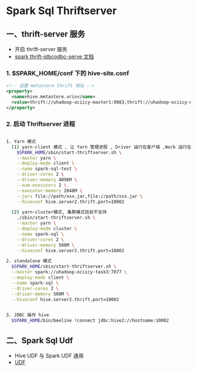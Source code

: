 # Spark Sql Thriftserver

## 一、thrift-server 服务

- 开启 thrift-server 服务
- [spark thrift-jdbcodbc-serve 文档](http://spark.apache.org/docs/1.5.2/sql-programming-guide.html#running-the-thrift-jdbcodbc-server)

### 1. $SPARK_HOME/conf 下的 hive-site.conf

``` xml
<!-- 设置 metastore thrift 地址 -->
<property>
  <name>hive.metastore.uris</name>
  <value>thrift://uhadoop-ociicy-master1:9083,thrift://uhadoop-ociicy-master2:9083</value>
</property>
```

### 2. 启动 Thriftserver 进程

``` sh

1. Yarn 模式
  (1) yarn-client 模式 , 让 Yarn 管理进程 , Driver 运行在客户端 ,Work 运行在 NodeManager 上
    $SPARK_HOME/sbin/start-thriftserver.sh \
    --master yarn \
    --deploy-mode client \
    --name spark-sql-test \
    --driver-cores 2 \
    --driver-memory 4096M \
    --num-executors 2 \
    --executor-memory 2048M \
    --jars file://path/xxx.jar,file://path/xxx.jar \
    --hiveconf hive.server2.thrift.port=10002 

  (2) yarn-cluster模式, 集群模式目前不支持
    ./sbin/start-thriftserver.sh \
    --master yarn \
    --deploy-mode cluster \
    --name spark-sql \
    --driver-cores 2 \
    --driver-memory 500M \
    --hiveconf hive.server2.thrift.port=10002

2. standalone 模式
  $SPARK_HOME/sbin/start-thriftserver.sh \
  --master spark://uhadoop-ociicy-task3:7077 \
  --deploy-mode client \
  --name spark-sql \
  --driver-cores 2 \
  --driver-memory 500M \
  --hiveconf hive.server2.thrift.port=10002


3. JDBC 操作 hive
  $SPARK_HOME/bin/beeline !connect jdbc:hive2://hostname:10002

```

## 二、Spark Sql Udf

- Hive UDF 与 Spark UDF 通用
- [UDF](technology/hadoop-docs/sub-project/hive/hive-udf.md)
